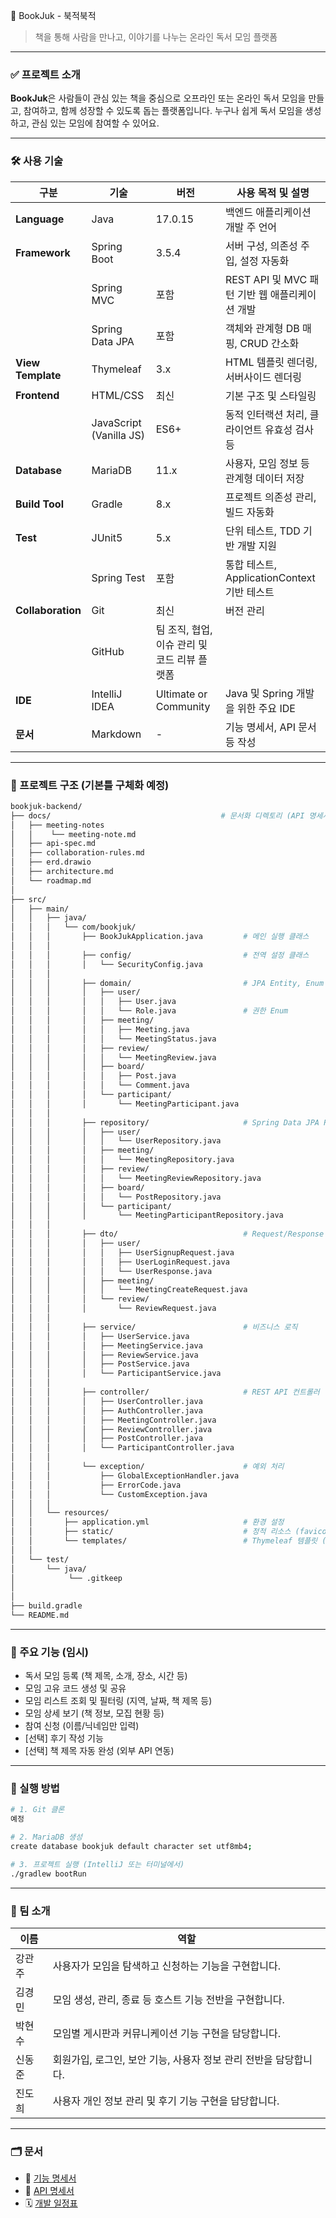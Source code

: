 📖 BookJuk - 북적북적

> 책을 통해 사람을 만나고, 이야기를 나누는 온라인 독서 모임 플랫폼

---

### ✅ 프로젝트 소개

**BookJuk**은 사람들이 관심 있는 책을 중심으로 오프라인 또는 온라인 독서 모임을 만들고, 참여하고, 함께 성장할 수 있도록 돕는 플랫폼입니다.
누구나 쉽게 독서 모임을 생성하고, 관심 있는 모임에 참여할 수 있어요.

---

### 🛠️ 사용 기술
| 구분                | 기술                      | 버전                          | 사용 목적 및 설명                        |
| ----------------- | ----------------------- | --------------------------- | --------------------------------- |
| **Language**      | Java                    | 17.0.15                     | 백엔드 애플리케이션 개발 주 언어                |
| **Framework**     | Spring Boot             | 3.5.4                       | 서버 구성, 의존성 주입, 설정 자동화             |
|                   | Spring MVC              | 포함                          | REST API 및 MVC 패턴 기반 웹 애플리케이션 개발  |
|                   | Spring Data JPA         | 포함                          | 객체와 관계형 DB 매핑, CRUD 간소화           |
| **View Template** | Thymeleaf               | 3.x                         | HTML 템플릿 렌더링, 서버사이드 렌더링           |
| **Frontend**      | HTML/CSS                | 최신                          | 기본 구조 및 스타일링                      |
|                   | JavaScript (Vanilla JS) | ES6+                        | 동적 인터랙션 처리, 클라이언트 유효성 검사 등        |
| **Database**      | MariaDB                 | 11.x                        | 사용자, 모임 정보 등 관계형 데이터 저장           |
| **Build Tool**    | Gradle                  | 8.x                         | 프로젝트 의존성 관리, 빌드 자동화               |
| **Test**          | JUnit5                  | 5.x                         | 단위 테스트, TDD 기반 개발 지원              |
|                   | Spring Test             | 포함                          | 통합 테스트, ApplicationContext 기반 테스트 |
| **Collaboration** | Git                     | 최신                          | 버전 관리                             |
|                   | GitHub                  | 팀 조직, 협업, 이슈 관리 및 코드 리뷰 플랫폼 |                                   |
| **IDE**           | IntelliJ IDEA           | Ultimate or Community       | Java 및 Spring 개발을 위한 주요 IDE       |
| **문서**            | Markdown                | -                           | 기능 명세서, API 문서 등 작성               |


---

### 📂 프로젝트 구조 (기본틀 구체화 예정)

```bash
bookjuk-backend/
├── docs/                                      # 문서화 디렉토리 (API 명세서, ERD, 설계 문서 등)
│   ├── meeting-notes
│   │    └── meeting-note.md
│   ├── api-spec.md
│   ├── collaboration-rules.md
│   ├── erd.drawio
│   ├── architecture.md
│   └── roadmap.md
│
├── src/
│   ├── main/
│   │   ├── java/
│   │   │   └── com/bookjuk/
│   │   │       ├── BookJukApplication.java         # 메인 실행 클래스
│   │   │
│   │   │       ├── config/                         # 전역 설정 클래스
│   │   │       │   └── SecurityConfig.java
│   │   │
│   │   │       ├── domain/                         # JPA Entity, Enum 등 도메인 계층
│   │   │       │   ├── user/
│   │   │       │   │   ├── User.java
│   │   │       │   │   └── Role.java               # 권한 Enum
│   │   │       │   ├── meeting/
│   │   │       │   │   ├── Meeting.java
│   │   │       │   │   └── MeetingStatus.java
│   │   │       │   ├── review/
│   │   │       │   │   └── MeetingReview.java
│   │   │       │   ├── board/
│   │   │       │   │   ├── Post.java
│   │   │       │   │   └── Comment.java
│   │   │       │   └── participant/
│   │   │       │       └── MeetingParticipant.java
│   │   │
│   │   │       ├── repository/                     # Spring Data JPA Repository
│   │   │       │   ├── user/
│   │   │       │   │   └── UserRepository.java
│   │   │       │   ├── meeting/
│   │   │       │   │   └── MeetingRepository.java
│   │   │       │   ├── review/
│   │   │       │   │   └── MeetingReviewRepository.java
│   │   │       │   ├── board/
│   │   │       │   │   └── PostRepository.java
│   │   │       │   └── participant/
│   │   │       │       └── MeetingParticipantRepository.java
│   │   │
│   │   │       ├── dto/                            # Request/Response DTO
│   │   │       │   ├── user/
│   │   │       │   │   ├── UserSignupRequest.java
│   │   │       │   │   ├── UserLoginRequest.java
│   │   │       │   │   └── UserResponse.java
│   │   │       │   ├── meeting/
│   │   │       │   │   └── MeetingCreateRequest.java
│   │   │       │   └── review/
│   │   │       │       └── ReviewRequest.java
│   │   │
│   │   │       ├── service/                        # 비즈니스 로직
│   │   │       │   ├── UserService.java
│   │   │       │   ├── MeetingService.java
│   │   │       │   ├── ReviewService.java
│   │   │       │   ├── PostService.java
│   │   │       │   └── ParticipantService.java
│   │   │
│   │   │       ├── controller/                     # REST API 컨트롤러
│   │   │       │   ├── UserController.java
│   │   │       │   ├── AuthController.java
│   │   │       │   ├── MeetingController.java
│   │   │       │   ├── ReviewController.java
│   │   │       │   ├── PostController.java
│   │   │       │   └── ParticipantController.java
│   │   │
│   │   │       └── exception/                      # 예외 처리
│   │   │           ├── GlobalExceptionHandler.java
│   │   │           ├── ErrorCode.java
│   │   │           └── CustomException.java
│   │   │
│   │   └── resources/
│   │       ├── application.yml                     # 환경 설정
│   │       ├── static/                             # 정적 리소스 (favicon 등)
│   │       └── templates/                          # Thymeleaf 템플릿 (선택)
│   │
│   └── test/
│       └── java/
│            └── .gitkeep
│   
│
├── build.gradle
└── README.md
```

---

### 📌 주요 기능 (임시)

- 독서 모임 등록 (책 제목, 소개, 장소, 시간 등)
- 모임 고유 코드 생성 및 공유
- 모임 리스트 조회 및 필터링 (지역, 날짜, 책 제목 등)
- 모임 상세 보기 (책 정보, 모집 현황 등)
- 참여 신청 (이름/닉네임만 입력)
- [선택] 후기 작성 기능
- [선택] 책 제목 자동 완성 (외부 API 연동)

---

### 🧪 실행 방법

```bash
# 1. Git 클론
예정

# 2. MariaDB 생성
create database bookjuk default character set utf8mb4;

# 3. 프로젝트 실행 (IntelliJ 또는 터미널에서)
./gradlew bootRun
```

---

### 🙌 팀 소개 

| 이름  | 역할                |
|-----|---------------------|
| 강관주 |사용자가 모임을 탐색하고 신청하는 기능을 구현합니다. |
| 김경민 |모임 생성, 관리, 종료 등 호스트 기능 전반을 구현합니다.|
| 박현수 |모임별 게시판과 커뮤니케이션 기능 구현을 담당합니다.|
| 신동준 |회원가입, 로그인, 보안 기능, 사용자 정보 관리 전반을 담당합니다.|
| 진도희 |사용자 개인 정보 관리 및 후기 기능 구현을 담당합니다.|


---

### 🗂️ 문서

- 📄 [기능 명세서](docs/requirements.md)
- 🧪 [API 명세서](docs/api-spec.md)
- 🗓️ [개발 일정표](docs/roadmap.md)
